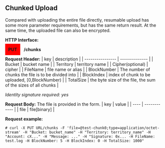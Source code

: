 ## Chunked Upload
Compared with uploading the entire file directly, resumable upload has some more parameter requirements, but has the same return result. At the same time, the uploaded file can also be encrypted.

**HTTP Interface:**

<span style="background-color: red; padding: 10px;"><b>PUT</b></span> &nbsp; <b>/chunks</b>

**Request Header:**
| key              | description    |
| ---------------- | -------------- |
| Bucket           | bucket name    |
| Territory        | territory name |
| Cipher(optional) | cipher         |
| FileName         | file name or alias  |
| BlockNumber      | The number of chunks the file is to be divided into  |
| BlockIndex       | index of chunk to be uploaded, [0,BlockNumber)  |
| TotalSize        | the byte size of the file, the sum of the sizes of all chunks  |

_Identity signature required: yes_

**Request Body:**
The file is provided in the form.
| key  | value        |
| ---- | ------------ |
| file | file[binary] |

**Request example:**
```shell
# curl -X PUT URL/chunks -F 'file=@test-chunk0;type=application/octet-stream' -H "Bucket: bucket_name" -H "Territory: territory_name" -H "Account: cX..." -H "Message: ..." -H "Signature: 0x... -H FileName: test.log -H BlockNumber: 5 -H BlockIndex: 0 -H TotalSize: 1000"
```